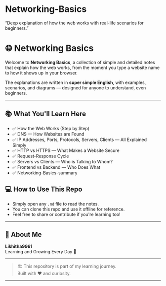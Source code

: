 # Networking-Basics

“Deep explanation of how the web works with real-life scenarios for beginners.”

# 🌐 Networking Basics

Welcome to **Networking Basics**, a collection of simple and detailed notes that explain how the web works, from the moment you type a website name to how it shows up in your browser.

 The explanations are written in **super simple English**, with examples, scenarios, and diagrams — designed for anyone to understand, even beginners.

---

## 📚 What You'll Learn Here

- ✅ How the Web Works (Step by Step)
- ✅ DNS — How Websites are Found
- ✅ IP Addresses, Ports, Protocols, Servers, Clients — All Explained Simply
- ✅ HTTP vs HTTPS — What Makes a Website Secure
- ✅ Request-Response Cycle
- ✅ Servers vs Clients — Who is Talking to Whom?
- ✅ Frontend vs Backend — Who Does What
- ✅ Networking-Basics-summary






## 💻 How to Use This Repo

- Simply open any `.md` file to read the notes.
- You can clone this repo and use it offline for reference.
- Feel free to share or contribute if you're learning too!

---

## 🚀 About Me

**Likhitha9961**  
Learning and Growing Every Day 🚀

---

> 🏗️ This repository is part of my learning journey.  
> Built with ❤️ and curiosity.

---

